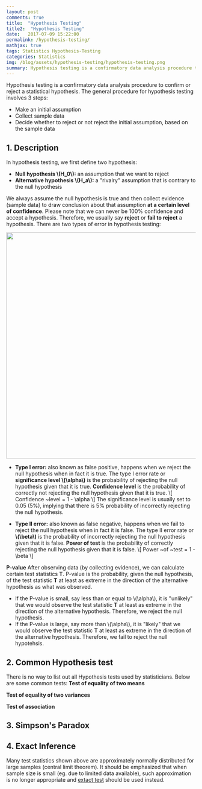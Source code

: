 ```yaml
---
layout: post
comments: true
title:  "Hypothesis Testing"
title2:  "Hypothesis Testing"
date:   2017-07-09 15:22:00
permalink: /hypothesis-testing/
mathjax: true
tags: Statistics Hypothesis-Testing
categories: Statistics
img: /blog/assets/hypothesis-testing/hypothesis-testing.png
summary: Hypothesis testing is a confirmatory data analysis procedure to confirm or reject a statistical hypothesis...
---
```



Hypothesis testing is a confirmatory data analysis procedure to confirm or reject a statistical hypothesis. The general procedure for hypothesis testing involves 3 steps:
* Make an initial assumption
* Collect sample data
* Decide whether to reject or not reject the initial assumption, based on the sample data

## 1. Description
In hypothesis testing, we first define two hypothesis:
* __Null hypothesis \\(H_0\\):__ an assumption that we want to reject
* __Alternative hypothesis \\(H_a\\):__ a "rivalry" assumption that is contrary to the null hypothesis

We always assume the null hypothesis is true and then collect evidence (sample data) to draw conclusion about that assumption __at a certain level of confidence__. Please note that we can never be 100% confidence and accept a hypothesis. Therefore, we usually say __reject__ or __fail to reject__ a hypothesis. There are two types of error in hypothesis testing:
<div class="imgcap">
<div >
    <img src="/blog/assets/hypothesis-testing/error-type.png" width = "600">
</div>
</div>

* __Type I error:__ also known as false positive, happens when we reject the null hypothesis when in fact it is true. The type I error rate or __significance level \\(\alpha\\)__ is the probability of rejecting the null hypothesis given that it is true. __Confidence level__ is the probability of correctly not rejecting the null hypothesis given that it is true.
\\[
Confidence ~level = 1 - \alpha
\\]
The significance level is usually set to 0.05 (5%), implying that there is 5% probability of incorrectly rejecting the null hypothesis.

* __Type II error:__ also known as false negative, happens when we fail to reject the null hypothesis when in fact it is false. The type II error rate or __\\(\beta\\)__ is the probability of incorrectly rejecting the null hypothesis given that it is false. __Power of test__ is the probability of correctly rejecting the null hypothesis given that it is false.
\\[
Power ~of ~test = 1 - \beta
\\]

__P-value__
After observing data (by collecting evidence), we can calculate certain test statistics __T__. P-value is the probability, given the null hypothesis, of the test statistic __T__ at least as extreme in the direction of the alternative hypothesis as what was observed.
* If the P-value is small, say less than or equal to \\(\alpha\\), it is "unlikely" that we would observe the test statistic __T__ at least as extreme in the direction of the alternative hypothesis. Therefore, we reject the null hypothesis.
* If the P-value is large, say more than \\(\alpha\\), it is "likely" that we would observe the test statistic __T__ at least as extreme in the direction of the alternative hypothesis. Therefore, we fail to reject the null hypotehsis.


## 2. Common Hypothesis test
There is no way to list out all Hypothesis tests used by statisticians. Below are some common tests:
__Test of equality of two means__

__Test of equality of two variances__

__Test of association__


## 3. Simpson's Paradox

## 4. Exact Inference
Many test statistics shown above are approximately normally distributed for large samples (central limit theorem). It should be emphasized that when sample size is small (eg. due to limited data available), such approximation is no longer appropriate and [extact test](https://en.wikipedia.org/wiki/Exact_test) should be used instead.
